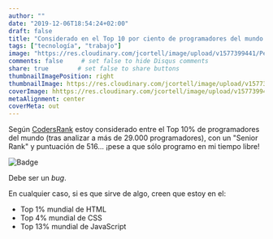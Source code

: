 ```yaml
---
author: ""
date: "2019-12-06T18:54:24+02:00"
draft: false
title: "Considerado en el Top 10 por ciento de programadores del mundo... ya"
tags: ["tecnología", "trabajo"]
image: "https://res.cloudinary.com/jcortell/image/upload/v1577399441/Personal/CodersRank.png"
comments: false     # set false to hide Disqus comments
share: true        # set false to share buttons
thumbnailImagePosition: right
thumbnailImage: https://res.cloudinary.com/jcortell/image/upload/v1577399441/Personal/CodersRank.png
coverImage: hhttps://res.cloudinary.com/jcortell/image/upload/v1577399441/Personal/CodersRank.png
metaAlignment: center
coverMeta: out
---
```


Según [CodersRank](https://profile.codersrank.io/user/jcortell) estoy considerado entre el Top 10% de programadores del mundo (tras analizar a más de 29.000 programadores), con un "Senior Rank" y puntuación de 516... ¡pese a que sólo programo en mi tiempo libre!

<!--more-->

![Badge](https://res.cloudinary.com/jcortell/image/upload/v1577399441/Personal/CodersRank.png)

Debe ser un *bug*.

En cualquier caso, si es que sirve de algo, creen que estoy en el:

* Top 1% mundial de HTML
* Top 4% mundial de CSS
* Top 13% mundial de JavaScript
